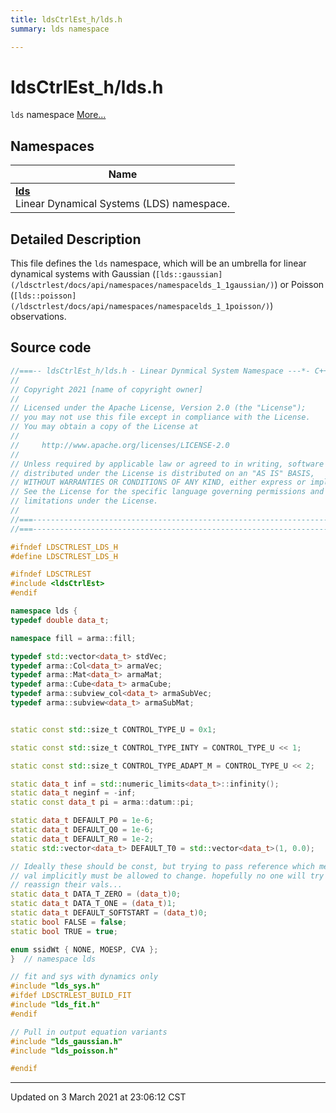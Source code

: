 ```yaml
---
title: ldsCtrlEst_h/lds.h
summary: lds namespace 

---
```


# ldsCtrlEst_h/lds.h

`lds` namespace  [More...](#detailed-description)



## Namespaces

| Name           |
| -------------- |
| **[lds](/ldsctrlest/docs/api/namespaces/namespacelds/)** <br>Linear Dynamical Systems (LDS) namespace.  |

## Detailed Description



This file defines the `lds` namespace, which will be an umbrella for linear dynamical systems with Gaussian (`[lds::gaussian](/ldsctrlest/docs/api/namespaces/namespacelds_1_1gaussian/)`) or Poisson (`[lds::poisson](/ldsctrlest/docs/api/namespaces/namespacelds_1_1poisson/)`) observations. 





## Source code

```cpp
//===-- ldsCtrlEst_h/lds.h - Linear Dynmical System Namespace ---*- C++ -*-===//
//
// Copyright 2021 [name of copyright owner]
//
// Licensed under the Apache License, Version 2.0 (the "License");
// you may not use this file except in compliance with the License.
// You may obtain a copy of the License at
//
//     http://www.apache.org/licenses/LICENSE-2.0
//
// Unless required by applicable law or agreed to in writing, software
// distributed under the License is distributed on an "AS IS" BASIS,
// WITHOUT WARRANTIES OR CONDITIONS OF ANY KIND, either express or implied.
// See the License for the specific language governing permissions and
// limitations under the License.
//
//===----------------------------------------------------------------------===//
//===----------------------------------------------------------------------===//

#ifndef LDSCTRLEST_LDS_H
#define LDSCTRLEST_LDS_H

#ifndef LDSCTRLEST
#include <ldsCtrlEst>
#endif

namespace lds {
typedef double data_t;

namespace fill = arma::fill;

typedef std::vector<data_t> stdVec;
typedef arma::Col<data_t> armaVec;
typedef arma::Mat<data_t> armaMat;
typedef arma::Cube<data_t> armaCube;
typedef arma::subview_col<data_t> armaSubVec;
typedef arma::subview<data_t> armaSubMat;


static const std::size_t CONTROL_TYPE_U = 0x1;

static const std::size_t CONTROL_TYPE_INTY = CONTROL_TYPE_U << 1;

static const std::size_t CONTROL_TYPE_ADAPT_M = CONTROL_TYPE_U << 2;

static data_t inf = std::numeric_limits<data_t>::infinity();
static data_t neginf = -inf;
static const data_t pi = arma::datum::pi;

static data_t DEFAULT_P0 = 1e-6;
static data_t DEFAULT_Q0 = 1e-6;
static data_t DEFAULT_R0 = 1e-2;
static std::vector<data_t> DEFAULT_T0 = std::vector<data_t>(1, 0.0);

// Ideally these should be const, but trying to pass reference which means its
// val implicitly must be allowed to change. hopefully no one will try to
// reassign their vals...
static data_t DATA_T_ZERO = (data_t)0;
static data_t DATA_T_ONE = (data_t)1;
static data_t DEFAULT_SOFTSTART = (data_t)0;
static bool FALSE = false;
static bool TRUE = true;

enum ssidWt { NONE, MOESP, CVA };
}  // namespace lds

// fit and sys with dynamics only
#include "lds_sys.h"
#ifdef LDSCTRLEST_BUILD_FIT
#include "lds_fit.h"
#endif

// Pull in output equation variants
#include "lds_gaussian.h"
#include "lds_poisson.h"

#endif
```


-------------------------------

Updated on  3 March 2021 at 23:06:12 CST
